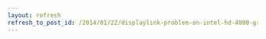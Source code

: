 ```yaml
---
layout: refresh
refresh_to_post_id: /2014/01/22/displaylink-problem-on-intel-hd-4000-graphics
---
```

